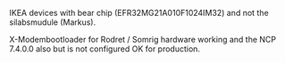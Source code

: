 IKEA devices with bear chip (EFR32MG21A010F1024IM32) and not the silabsmudule (Markus).  

X-Modembootloader for Rodret / Somrig hardware working and the NCP 7.4.0.0 also but is not configured OK for production.

